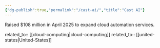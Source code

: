 ```yaml
---
{"dg-publish":true,"permalink":"/cast-ai/","title":"Cast AI"}
---
```



Raised $108 million in April 2025 to expand cloud automation services.

related_to:: [[cloud-computing\|cloud-computing]]
related_to:: [[united-states\|United-States]]
